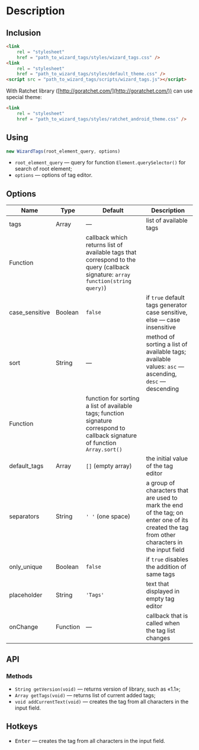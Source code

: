 # Description

## Inclusion

```html
<link
    rel = "stylesheet"
    href = "path_to_wizard_tags/styles/wizard_tags.css" />
<link
    rel = "stylesheet"
    href = "path_to_wizard_tags/styles/default_theme.css" />
<script src = "path_to_wizard_tags/scripts/wizard_tags.js"></script>
```

With Ratchet library ([http://goratchet.com/](http://goratchet.com/)) can use
special theme:

```html
<link
    rel = "stylesheet"
    href = "path_to_wizard_tags/styles/ratchet_android_theme.css" />
```

## Using

```javascript
new WizardTags(root_element_query, options)
```

* `root_element_query` &mdash; query for function `Element.querySelector()` for
search of root element;
* `options` &mdash; options of tag editor.

## Options

Name | Type | Default | Description
--- | --- | --- | ---
tags | Array | &mdash; | list of available tags
 | Function || callback which returns list of available tags that correspond to the query (callback signature: `array function(string query)`)
case_sensitive | Boolean | `false` | if `true` default tags generator case sensitive, else &mdash; case insensitive
sort | String | &mdash; | method of sorting a list of available tags; available values: `asc` &mdash; ascending, `desc` &mdash; descending
 | Function || function for sorting a list of available tags; function signature correspond to callback signature of function `Array.sort()`
default_tags | Array | `[]` (empty array) | the initial value of the tag editor
separators | String | `' '` (one space) | a group of characters that are used to mark the end of the tag; on enter one of its created the tag from other characters in the input field
only_unique | Boolean | `false` | if `true` disables the addition of same tags
placeholder | String | `'Tags'` | text that displayed in empty tag editor
onChange | Function | &mdash; | callback that is called when the tag list changes

## API

### Methods

* `String getVersion(void)` &mdash; returns version of library, such as
&laquo;1.1&raquo;;
* `Array getTags(void)` &mdash; returns list of current added tags;
* `void addCurrentText(void)` &mdash; creates the tag from all characters in the
input field.

## Hotkeys

* <kbd>Enter</kbd> &mdash; creates the tag from all characters in the input
field.
